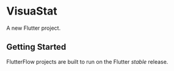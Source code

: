 # VisuaStat

A new Flutter project.

## Getting Started

FlutterFlow projects are built to run on the Flutter _stable_ release.
